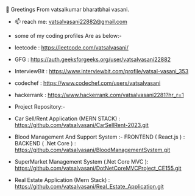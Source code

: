 👋 Greetings From vatsalkumar bharatbhai vasani.
- 📫 reach me: vatsalvasani22882@gmail.com
- some of my coding profiles Are as below:-

- leetcode : https://leetcode.com/vatsalvasani/

- GFG : https://auth.geeksforgeeks.org/user/vatsalvasani22882

- InterviewBit : https://www.interviewbit.com/profile/vatsal-vasani_353

- codechef : https://www.codechef.com/users/vatsalvasani

- hackerrank : https://www.hackerrank.com/vatsalvasani2281?hr_r=1




- Project Repository:-

- Car Sell/Rent Application (MERN STACK) : https://github.com/vatsalvasani/CarSellRent-2023.git

- Blood Management And Support System  :- FRONTEND ( React.js ) :
                                          BACKEND ( .Net Core ) : https://github.com/vatsalvasani/BloodManagementSystem.git
  
- SuperMarket Management System (.Net Core MVC ): https://github.com/vatsalvasani/DotNetCoreMVCProject_CE155.git

- Real Estate Application (Mern Stack) :  https://github.com/vatsalvasani/Real_Estate_Application.git
<!--
**vatsalvasani/vatsalvasani** is a ✨ _special_ ✨ repository because its `README.md` (this file) appears on your GitHub profile.

Here are some ideas to get you started:

- 🔭 I’m currently working on ...
- 🌱 I’m currently learning ...
- 👯 I’m looking to collaborate on ...
- 🤔 I’m looking for help with ...
- 💬 Ask me about ...
- 📫 How to reach me: ...
- 😄 Pronouns: ...
- ⚡ Fun fact: ...
-->
